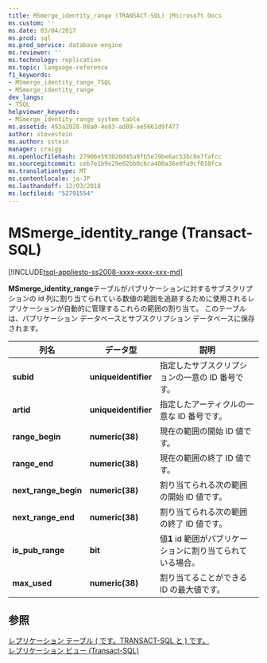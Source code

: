 ```yaml
---
title: MSmerge_identity_range (TRANSACT-SQL) |Microsoft Docs
ms.custom: ''
ms.date: 03/04/2017
ms.prod: sql
ms.prod_service: database-engine
ms.reviewer: ''
ms.technology: replication
ms.topic: language-reference
f1_keywords:
- MSmerge_identity_range_TSQL
- MSmerge_identity_range
dev_langs:
- TSQL
helpviewer_keywords:
- MSmerge_identity_range system table
ms.assetid: 493a2028-88a0-4e83-ad89-ae5661d9f477
author: stevestein
ms.author: sstein
manager: craigg
ms.openlocfilehash: 27906e593020d45a9fb5e79be6ac53bc0e7fafcc
ms.sourcegitcommit: ceb7e1b9e29e02bb0c6ca400a36e0fa9cf010fca
ms.translationtype: MT
ms.contentlocale: ja-JP
ms.lasthandoff: 12/03/2018
ms.locfileid: "52791554"
---
```

# <a name="msmergeidentityrange-transact-sql"></a>MSmerge_identity_range (Transact-SQL)
[!INCLUDE[tsql-appliesto-ss2008-xxxx-xxxx-xxx-md](../../includes/tsql-appliesto-ss2008-xxxx-xxxx-xxx-md.md)]

  **MSmerge_identity_range**テーブルがパブリケーションに対するサブスクリプションの id 列に割り当てられている数値の範囲を追跡するために使用されるレプリケーションが自動的に管理するこれらの範囲の割り当て。 このテーブルは、パブリケーション データベースとサブスクリプション データベースに保存されます。  
  
|列名|データ型|説明|  
|-----------------|---------------|-----------------|  
|**subid**|**uniqueidentifier**|指定したサブスクリプションの一意の ID 番号です。|  
|**artid**|**uniqueidentifier**|指定したアーティクルの一意な ID 番号です。|  
|**range_begin**|**numeric(38)**|現在の範囲の開始 ID 値です。|  
|**range_end**|**numeric(38)**|現在の範囲の終了 ID 値です。|  
|**next_range_begin**|**numeric(38)**|割り当てられる次の範囲の開始 ID 値です。|  
|**next_range_end**|**numeric(38)**|割り当てられる次の範囲の終了 ID 値です。|  
|**is_pub_range**|**bit**|値**1** id 範囲がパブリケーションに割り当てられている場合。|  
|**max_used**|**numeric(38)**|割り当てることができる ID の最大値です。|  
  
## <a name="see-also"></a>参照  
 [レプリケーション テーブル &#40; です。TRANSACT-SQL と &#41; です。](../../relational-databases/system-tables/replication-tables-transact-sql.md)   
 [レプリケーション ビュー &#40;Transact-SQL&#41;](../../relational-databases/system-views/replication-views-transact-sql.md)  
  
  

